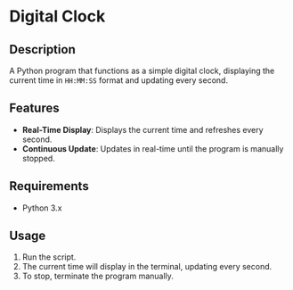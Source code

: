 # Digital Clock

## Description
A Python program that functions as a simple digital clock, displaying the current time in `HH:MM:SS` format and updating every second.

## Features
- **Real-Time Display**: Displays the current time and refreshes every second.
- **Continuous Update**: Updates in real-time until the program is manually stopped.

## Requirements
- Python 3.x

## Usage
1. Run the script.
2. The current time will display in the terminal, updating every second.
3. To stop, terminate the program manually.
